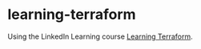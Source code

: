 # learning-terraform

Using the LinkedIn Learning course [Learning Terraform](https://www.linkedin.com/learning/learning-terraform-2).
